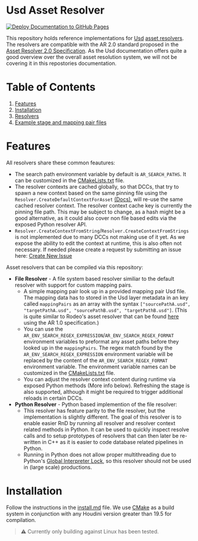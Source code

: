 # Usd Asset Resolver
[![Deploy Documentation to GitHub Pages](https://github.com/LucaScheller/VFX-UsdAssetResolver/actions/workflows/mdbook.yml/badge.svg)](https://github.com/LucaScheller/VFX-UsdAssetResolver/actions/workflows/mdbook.yml)

This repository holds reference implementations for [Usd](https://openusd.org/release/index.html) [asset resolvers](https://openusd.org/release/glossary.html#usdglossary-assetresolution). The resolvers are compatible with the AR 2.0 standard proposed in the [Asset Resolver 2.0 Specification](https://openusd.org/release/wp_ar2.html). As the Usd documentation offers quite a good overview over the overall asset resolution system, we will not be covering it in this repostories documentation.



# Table of Contents
1. [Features](#features)
2. [Installation](#installation)
3. [Resolvers](#resolvers)
4. [Example stage and mapping pair files](#example-stage-and-mapping-pair-files)
# Features

All resolvers share these common feautures:
- The search path environment variable by default is ```AR_SEARCH_PATHS```. It can be customized in the [CMakeLists.txt](CMakeLists.txt) file.
- The resolver contexts are cached globally, so that DCCs, that try to spawn a new context based on the same pinning file using the ```Resolver.CreateDefaultContextForAsset``` [(Docs)](https://openusd.org/dev/api/class_ar_resolver.html), will re-use the same cached resolver context. The resolver context cache key is currently the pinning file path. This may be subject to change, as a hash might be a good alternative, as it could also cover non file based edits via the exposed Python resolver API.
- ```Resolver.CreateContextFromString```/```Resolver.CreateContextFromStrings``` is not implemented due to many DCCs not making use of it yet. As we expose the ability to edit the context at runtime, this is also often not necessary. If needed please create a request by submitting an issue here: [Create New Issue](https://github.com/LucaScheller/VFX-UsdAssetResolver/issues/new)

Asset resolvers that can be compiled via this repository:
- **File Resolver** - A file system based resolver similiar to the default resolver with support for custom mapping pairs.
    - A simple mapping pair look up in a provided mapping pair Usd file. The mapping data has to stored in the Usd layer metadata in an key called ```mappingPairs``` as an array with the syntax ```["sourcePathA.usd", "targetPathA.usd", "sourcePathB.usd", "targetPathB.usd"]```. (This is quite similar to Rodeo's asset resolver that can be found [here](https://github.com/rodeofx/rdo_replace_resolver) using the AR 1.0 specification.)
    - You can use the ```AR_ENV_SEARCH_REGEX_EXPRESSION```/```AR_ENV_SEARCH_REGEX_FORMAT``` environment variables to preformat any asset paths before they looked up in the ```mappingPairs```. The regex match found by the ```AR_ENV_SEARCH_REGEX_EXPRESSION``` environment variable will be replaced by the content of the  ```AR_ENV_SEARCH_REGEX_FORMAT``` environment variable. The environment variable names can be customized in the [CMakeLists.txt](CMakeLists.txt) file.
    - You can adjust the resolver context content during runtime via exposed Python methods (More info below). Refreshing the stage is also supported, although it might be required to trigger additional reloads in certain DCCs.
- **Python Resolver** - Python based implemention of the file resolver:
    - This resolver has feature parity to the file resolver, but the implementation is slightly different. The goal of this resolver is to enable easier RnD by running all resolver and resolver context related methods in Python. It can be used to quickly inspect resolve calls and to setup prototypes of resolvers that can then later be re-written in C++ as it is easier to code database related pipelines in Python.
    - Running in Python does not allow proper multithreading due to Python's [Global Interpreter Lock](https://wiki.python.org/moin/GlobalInterpreterLock), so this resolver should not be used in (large scale) productions. 

# Installation
Follow the instructions in the [install.md](install.md) file. We use [CMake](https://cmake.org) as a build system in conjunction with any Houdini version greater than 19.5 for compilation.

> :warning: Currently only building against Linux has been tested.
